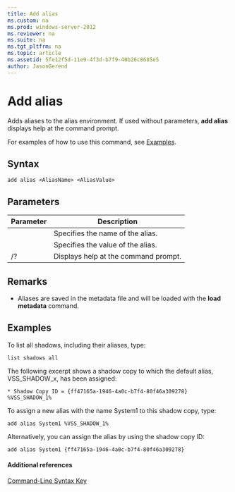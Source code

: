 ```yaml
---
title: Add alias
ms.custom: na
ms.prod: windows-server-2012
ms.reviewer: na
ms.suite: na
ms.tgt_pltfrm: na
ms.topic: article
ms.assetid: 5fe12f5d-11e9-4f3d-b7f9-40b26c8685e5
author: JasonGerend
---
```

# Add alias
Adds aliases to the alias environment. If used without parameters, **add alias** displays help at the command prompt.  
  
For examples of how to use this command, see [Examples](#BKMK_examples).  
  
## Syntax  
  
```  
add alias <AliasName> <AliasValue>  
```  
  
## Parameters  
  
|Parameter|Description|  
|-------------|---------------|  
|<AliasName>|Specifies the name of the alias.|  
|<AliasValue>|Specifies the value of the alias.|  
|\/?|Displays help at the command prompt.|  
  
## Remarks  
  
-   Aliases are saved in the metadata file and will be loaded with the **load metadata** command.  
  
## <a name="BKMK_examples"></a>Examples  
To list all shadows, including their aliases, type:  
  
```  
list shadows all  
```  
  
The following excerpt shows a shadow copy to which the default alias, VSS\_SHADOW\_x, has been assigned:  
  
```  
* Shadow Copy ID = {ff47165a-1946-4a0c-b7f4-80f46a309278}  
%VSS_SHADOW_1%  
```  
  
To assign a new alias with the name System1 to this shadow copy, type:  
  
```  
add alias System1 %VSS_SHADOW_1%  
```  
  
Alternatively, you can assign the alias by using the shadow copy ID:  
  
```  
add alias System1 {ff47165a-1946-4a0c-b7f4-80f46a309278}  
```  
  
#### Additional references  
[Command-Line Syntax Key](Command-Line-Syntax-Key.md)  
  

